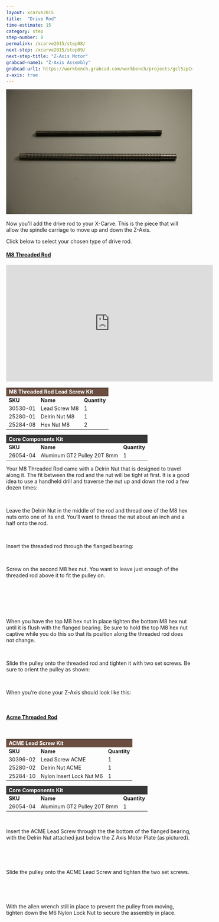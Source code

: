 ```yaml
---
layout: xcarve2015
title:  "Drive Rod"
time-estimate: 15
category: step
step-number: 8
permalink: /xcarve2015/step08/
next-step: /xcarve2015/step09/
next-step-title: "Z-Axis Motor"
grabcad-name1: "Z-Axis Assembly"
grabcad-url1: https://workbench.grabcad.com/workbench/projects/gcl5zpCuwqCXWLvYktLQBc-2IHvossNo37ycTOkzg6gREW#/space/gcvs_XeRNVzNkfG_tFTAMd0C2lBbCsLcagOxXb1Jlki0kT/link/125928
z-axis: true
---
```


<img src="0579.jpg">

Now you'll add the drive rod to your X-Carve. This is the piece that will allow the spindle carriage to move up and down the Z-Axis.

Click below to select your chosen type of drive rod.

<div class="panel-group" id="drive-rod-accordion" role="tablist" aria-multiselectable="true">
<div class="panel panel-default">
<a data-toggle="collapse" data-parent="#drive-rod-accordion" href="#m8" aria-expanded="false" aria-controls="m8" class="panel-heading" role="tab" id="m8-header">

<h4 class="panel-title">
M8 Threaded Rod</h4>

<div class="expand-icons">
<i class="fa fa-plus"></i>
 <i class="fa fa-minus"></i>

</div>
</a>

<div id="m8" class="panel-collapse collapse" role="tabpanel" aria-labelledby="m8-header">
<div class="panel-body">
<iframe width="560" height="315" src="https://www.youtube.com/embed/k4MhzC2_odU" frameborder="0" allowfullscreen>
</iframe>
<table>
	<tr>
		<td style="color:#fff;background: #6b4e40;" colspan="3"><b>M8 Threaded Rod Lead Screw Kit</b> </td>
	</tr>
	<tr>
		<td> <b><span class="caps">SKU</span></b> </td>
		<td> <b>Name</b> </td>
		<td> <b>Quantity</b> </td>
	</tr>
	<tr>
		<td> 30530-01 </td>
		<td> Lead Screw M8 </td>
		<td> 1 </td>
	</tr>
	<tr>
		<td> 25280-01 </td>
		<td> Delrin Nut M8 </td>
		<td> 1 </td>
	</tr>
	<tr>
		<td> 25284-08 </td>
		<td> Hex Nut M8 </td>
		<td> 2 </td>
	</tr>
</table>
<table>
	<tr>
		<td style="color:#fff;background: #383838;" colspan="3"><b>Core Components Kit</b> </td>
	</tr>
	<tr>
		<td> <b><span class="caps">SKU</span></b> </td>
		<td> <b>Name</b> </td>
		<td> <b>Quantity</b> </td>
	</tr>
	<tr>
		<td> 26054-04 </td>
		<td> Aluminum GT2 Pulley 20T 8mm </td>
		<td> 1 </td>
	</tr>
</table>

Your M8 Threaded Rod came with a Delrin Nut that is designed to travel along it. The fit between the rod and the nut will be tight at first. It is a good idea to use a handheld drill and traverse the nut up and down the rod a few dozen times:

<div class="row image-row">
<p><img src="https://dzevsq2emy08i.cloudfront.net/paperclip/project_instruction_image_uploaded_images/562/original/0552.jpg?1424380688" class="thumbnail col-md-3" alt="" /> <img src="https://dzevsq2emy08i.cloudfront.net/paperclip/project_instruction_image_uploaded_images/564/original/0554.jpg?1424380690" class="thumbnail col-md-3" alt="" /> <img src="https://dzevsq2emy08i.cloudfront.net/paperclip/project_instruction_image_uploaded_images/759/original/0556.jpg?1424561655" class="thumbnail col-md-3" alt="" /> <img src="https://dzevsq2emy08i.cloudfront.net/paperclip/project_instruction_image_uploaded_images/568/original/0558.jpg?1424380695" class="thumbnail col-md-3" alt="" /></p>
</div>
<p>Leave the Delrin Nut in the middle of the rod and thread one of the M8 hex nuts onto one of its end. You&#8217;ll want to thread the nut about an inch and a half onto the rod.</p>
<p style="text-align:center;"><img src="https://dzevsq2emy08i.cloudfront.net/paperclip/project_instruction_image_uploaded_images/576/original/0563.jpg?1424380952" alt="" /></p>
<p>Insert the threaded rod through the flanged bearing:</p>
<p style="text-align:center;"><img src="https://dzevsq2emy08i.cloudfront.net/paperclip/project_instruction_image_uploaded_images/577/original/0564.jpg?1424380953" alt="" /></p>
<p>Screw on the second M8 hex nut. You want to leave just enough of the threaded rod above it to fit the pulley on.</p>
<p style="text-align:center;"><img src="https://dzevsq2emy08i.cloudfront.net/paperclip/project_instruction_image_uploaded_images/578/original/0565.jpg?1424380953" alt="" /></p>
<p style="text-align:center;"><img src="https://dzevsq2emy08i.cloudfront.net/paperclip/project_instruction_image_uploaded_images/579/original/0566.jpg?1424380954" alt="" /></p>
<p style="text-align:center;"><img src="https://dzevsq2emy08i.cloudfront.net/paperclip/project_instruction_image_uploaded_images/580/original/0567.jpg?1424380955" alt="" /></p>
<p>When you have the top M8 hex nut in place tighten the bottom M8 hex nut until it is flush with the flanged bearing. Be sure to hold the top M8 hex nut captive while you do this so that its position along the threaded rod does not change.</p>
<p style="text-align:center;"><img src="https://dzevsq2emy08i.cloudfront.net/paperclip/project_instruction_image_uploaded_images/583/original/0571.jpg?1424381377" alt="" /></p>
<p>Slide the pulley onto the threaded rod and tighten it with two set screws. Be sure to orient the pulley as shown:</p>
<p style="text-align:center;"><img src="https://dzevsq2emy08i.cloudfront.net/paperclip/project_instruction_image_uploaded_images/582/original/0569.jpg?1424381160" alt="" /></p>
<p>When you&#8217;re done your Z-Axis should look like this:</p>
<p style="text-align:center;"><img src="https://dzevsq2emy08i.cloudfront.net/paperclip/project_instruction_image_uploaded_images/584/original/0574.jpg?1424381437" alt="" /></p>

</div>
</div>
</div>
<div class="panel panel-default">
<a data-toggle="collapse" data-parent="#drive rod-accordion" href="#acme" aria-expanded="false" aria-controls="acme" class="panel-heading" role="tab" id="acme-header">

<h4 class="panel-title">
Acme Threaded Rod</h4>

<div class="expand-icons">
<i class="fa fa-plus"></i>
 <i class="fa fa-minus"></i>

</div>
</a>

<div id="acme" class="panel-collapse collapse" role="tabpanel" aria-labelledby="acme-header">
<div class="panel-body">
 <p style="text-align:center;"><img src="https://dzevsq2emy08i.cloudfront.net/paperclip/project_instruction_image_uploaded_images/1073/original/P4290316.jpg?1430341938" alt="" /></p>
<table>
	<tr>
		<td style="color:#fff;background: #6b4e40;" colspan="3"><b><span class="caps">ACME</span> Lead Screw Kit</b> </td>
	</tr>
	<tr>
		<td> <b><span class="caps">SKU</span></b> </td>
		<td> <b>Name</b> </td>
		<td> <b>Quantity</b> </td>
	</tr>
	<tr>
		<td> 30396-02 </td>
		<td> Lead Screw <span class="caps">ACME</span> </td>
		<td> 1 </td>
	</tr>
	<tr>
		<td> 25280-02 </td>
		<td> Delrin Nut <span class="caps">ACME</span> </td>
		<td> 1 </td>
	</tr>
	<tr>
		<td> 25284-10 </td>
		<td> Nylon Insert Lock Nut M6 </td>
		<td> 1 </td>
	</tr>
</table>
<table>
	<tr>
		<td style="color:#fff;background: #383838;" colspan="3"><b>Core Components Kit</b> </td>
	</tr>
	<tr>
		<td> <b><span class="caps">SKU</span></b> </td>
		<td> <b>Name</b> </td>
		<td> <b>Quantity</b> </td>
	</tr>
	<tr>
		<td> 26054-04 </td>
		<td> Aluminum GT2 Pulley 20T 8mm </td>
		<td> 1 </td>
	</tr>
</table>
<p><img src="https://dzevsq2emy08i.cloudfront.net/paperclip/project_instruction_image_uploaded_images/1068/original/P4290305.jpg?1430341929" alt="" /></p>
<p>Insert the <span class="caps">ACME</span> Lead Screw through the the bottom of the flanged bearing, with the Delrin Nut attached just below the Z Axis Motor Plate (as pictured).</p>
<p style="text-align:center;"><img src="https://dzevsq2emy08i.cloudfront.net/paperclip/project_instruction_image_uploaded_images/1069/original/P4290307.jpg?1430341931" alt="" /></p>
<p style="text-align:center;"><img src="https://dzevsq2emy08i.cloudfront.net/paperclip/project_instruction_image_uploaded_images/1070/original/P4290308.jpg?1430341933" alt="" /></p>
<p>Slide the pulley onto the <span class="caps">ACME</span> Lead Screw and tighten the two set screws.</p>
<p style="text-align:center;"><img src="https://dzevsq2emy08i.cloudfront.net/paperclip/project_instruction_image_uploaded_images/1071/original/P4290309.jpg?1430341935" alt="" /></p>
<p style="text-align:center;"><img src="https://dzevsq2emy08i.cloudfront.net/paperclip/project_instruction_image_uploaded_images/1072/original/P4290314.jpg?1430341936" alt="" /></p>
<p>With the allen wrench still in place to prevent the pulley from moving, tighten down the M6 Nylon Lock Nut to secure the assembly in place.</p>

</div>
</div>
</div>
</div>
